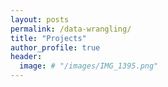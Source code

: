 ```yaml
---
layout: posts
permalink: /data-wrangling/
title: "Projects"
author_profile: true
header:
  image: # "/images/IMG_1395.png"
---
```



